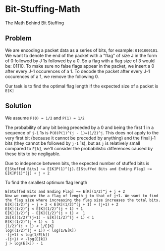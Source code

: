 # Bit-Stuffing-Math
The Math Behind Bit Stuffing

## Problem
We are encoding a packet data as a series of bits, for example: `0101000101`. We want to denote the end of the packet with a "flag" of size J in the form of 0 followed by J 1s followed by a 0. So a flag with a flag size of 3 would be: 01110. To make sure no false flags appear in the packet, we insert a 0 after every J-1 occurences of a 1. To decode the packet after every J-1 occurences of a 1, we remove the following 0.

Our task is to find the optimal flag length if the expected size of a packet is `E[K]`

## Solution
We assume `P(0) = 1/2` and `P(1) = 1/2`

The probability of any bit being preceded by a 0 and being the first 1 in a sequence of `j-1` 1s is `P(0)P(1)^(j - 1)=(1/2)^j`. This does not apply to the very first bit (because it cannot be preceded by anything) and the final j-1 bits (they cannot be followed by `j-1` 1s), but as `j` is relatively small compared to `E[k]`, we'll consider the probabilistic differences caused by these bits to be negligable.


Due to indepence between bits, the expected number of stuffed bits is `E[Stuffed Bits] ~= E[K]P(1)^(j)`.
`E[Stuffed Bits and Ending Flag] ~= E[K]P(1)^(j) + j + 2`

To find the smallest optimum flag length
```
E[Stuffed Bits and Ending Flag] ~= E[K](1/2)^j + j + 2
Now we compare the a flag of length j to that of j+1. We want to find the flag size where increasing the flag size increases the total bits.
E[K](1/2)^j + j + 2 < E[K](1/2)^(j + 1) + (j+1) + 2
E[K](1/2)^j < E[K](1/2)^(j + 1) + 1
E[K](1/2)^j - E[K](1/2)^(j + 1) <  1
2E[K](1/2)^(j+1) - E[K](1/2)^(j + 1) < 1
E[K](1/2)^(j + 1) <  1
(1/2)^(j + 1) < 1/E[K]
log((1/2)^(j + 1)) < log(1/E[K])
-(j+1) < log(1/E[k])
-(j+1) < -log(E[k])
j > log(E[k]) - 1
```

